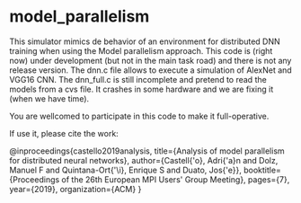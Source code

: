 # model_parallelism

This simulator mimics de behavior of an environment for distributed DNN training when using the Model parallelism approach.
This code is (right now) under development (but not in the main task road) and there is not any release version. 
The dnn.c file allows to execute a simulation of AlexNet and VGG16 CNN.
The dnn_full.c is still incomplete and pretend to read the models from a cvs file. It crashes in some hardware and we are fixing it (when we have time).

You are wellcomed to participate in this code to make it full-operative.

If use it, please cite the work:

@inproceedings{castello2019analysis,
  title={Analysis of model parallelism for distributed neural networks},
  author={Castell{\'o}, Adri{\'a}n and Dolz, Manuel F and Quintana-Ort{\'\i}, Enrique S and Duato, Jos{\'e}},
  booktitle={Proceedings of the 26th European MPI Users' Group Meeting},
  pages={7},
  year={2019},
  organization={ACM}
}

